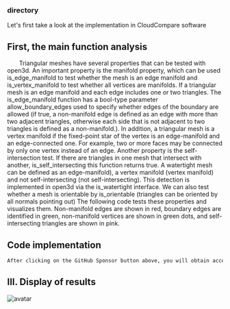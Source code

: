 ###  directory 

 Let's first take a look at the implementation in CloudCompare software 

##  First, the main function analysis 

   Triangular meshes have several properties that can be tested with open3d. An important property is the manifold property, which can be used is_edge_manifold to test whether the mesh is an edge manifold and is_vertex_manifold to test whether all vertices are manifolds. If a triangular mesh is an edge manifold and each edge includes one or two triangles. The is_edge_manifold function has a bool-type parameter allow_boundary_edges used to specify whether edges of the boundary are allowed (if true, a non-manifold edge is defined as an edge with more than two adjacent triangles, otherwise each side that is not adjacent to two triangles is defined as a non-manifold.). In addition, a triangular mesh is a vertex manifold if the fixed-point star of the vertex is an edge-manifold and an edge-connected one. For example, two or more faces may be connected by only one vertex instead of an edge. Another property is the self-intersection test. If there are triangles in one mesh that intersect with another, is_self_intersecting this function returns true. A watertight mesh can be defined as an edge-manifold), a vertex manifold (vertex manifold) and not self-intersecting (not self-intersecting). This detection is implemented in open3d via the is_watertight interface. We can also test whether a mesh is orientable by is_orientable (triangles can be oriented by all normals pointing out) The following code tests these properties and visualizes them. Non-manifold edges are shown in red, boundary edges are identified in green, non-manifold vertices are shown in green dots, and self-intersecting triangles are shown in pink. 

##  Code implementation 

  ```python  
After clicking on the GitHub Sponsor button above, you will obtain access permissions to my private code repository ( https://github.com/slowlon/my_code_bar ) to view this blog code. By searching the code number of this blog, you can find the code you need, code number is: 2024020309574476907
  ```  
##  III. Display of results 

 ![avatar](20201204160752706.png) 

